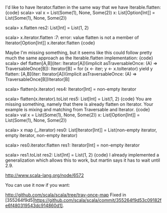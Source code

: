 I'd like to have Iterator.flatten in the same way that we have Iterable.flatten:
{code}
scala> val x = List(Some(1), None, Some(2))
x: List[Option[Int]] = List(Some(1), None, Some(2))

scala> x.flatten
res2: List[Int] = List(1, 2)

scala> x.iterator.flatten
<console>:7: error: value flatten is not a member of Iterator[Option[Int]]
       x.iterator.flatten
{code}

Maybe I'm missing something, but it seems like this could follow pretty much the same approach as the Iterable.flatten implementation:
{code}
scala> def flatten[A,B](iter: Iterator[A])(implicit asTraversableOnce: (A) => TraversableOnce[B]): Iterator[B] = for (x <- iter; y <- x.toIterator) yield y
flatten: [A,B](iter: Iterator[A])(implicit asTraversableOnce: (A) => TraversableOnce[B])Iterator[B]

scala> flatten(x.iterator)
res4: Iterator[Int] = non-empty iterator

scala> flatten(x.iterator).toList
res5: List[Int] = List(1, 2)
{code}
You are missing something, namely that there is already flatten on Iterator.  Your example is mixing and matching from Traversable and Iterator.
{code}
scala> val x = List(Some(1), None, Some(2))
x: List[Option[Int]] = List(Some(1), None, Some(2))

scala> x map (_.iterator)
res0: List[Iterator[Int]] = List(non-empty iterator, empty iterator, non-empty iterator)

scala> res0.iterator.flatten
res1: Iterator[Int] = non-empty iterator

scala> res1.toList
res2: List[Int] = List(1, 2)
{code}
I already implemented a generalization which allows this to work, but martin says it has to wait until 2.9.

http://www.scala-lang.org/node/6572

You can use it now if you want:

http://github.com/scala/scala/tree/trav-once-map
Fixed in [355264f9d5|https://github.com/scala/scala/commit/355264f9d53c09182fe6f480319543dc914860d1].
